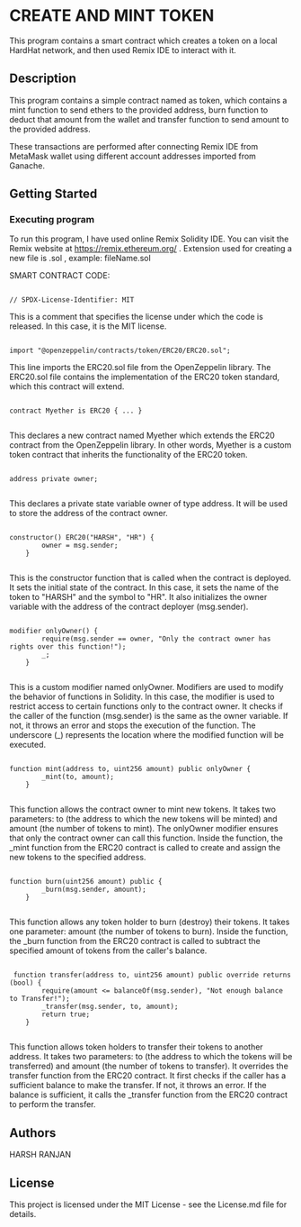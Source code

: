 # CREATE AND MINT TOKEN

This program contains a smart contract which creates a token on a local HardHat network, and then used Remix IDE to interact with it.

## Description

This program contains a simple contract named as token, which contains a mint function to send ethers to the provided address,  burn function to deduct that amount from the wallet and transfer function to send amount to the provided address.

These transactions are performed after connecting Remix IDE from MetaMask wallet using different account addresses imported from Ganache.

## Getting Started

### Executing program

To run this program, I have used online Remix Solidity IDE. You can visit the Remix website at https://remix.ethereum.org/ .
Extension used for creating a new file is .sol , example: fileName.sol

SMART CONTRACT CODE:

```solidity

// SPDX-License-Identifier: MIT

```

This is a comment that specifies the license under which the code is released. In this case, it is the MIT license.

```solidity

import "@openzeppelin/contracts/token/ERC20/ERC20.sol";

```

This line imports the ERC20.sol file from the OpenZeppelin library. The ERC20.sol file contains the implementation of the ERC20 token standard, which this contract will extend.

```solidity

contract Myether is ERC20 { ... }  
  
```

This declares a new contract named Myether which extends the ERC20 contract from the OpenZeppelin library. In other words, Myether is a custom token contract that inherits the functionality of the ERC20 token.

```solidity

address private owner;
  
```

This declares a private state variable owner of type address. It will be used to store the address of the contract owner.

```solidity

constructor() ERC20("HARSH", "HR") {
        owner = msg.sender;
    }
  
```

This is the constructor function that is called when the contract is deployed. It sets the initial state of the contract. In this case, it sets the name of the token to "HARSH" and the symbol to "HR". It also initializes the owner variable with the address of the contract deployer (msg.sender).

```solidity

modifier onlyOwner() {
        require(msg.sender == owner, "Only the contract owner has rights over this function!");
        _;
    }
  
```

This is a custom modifier named onlyOwner. Modifiers are used to modify the behavior of functions in Solidity. In this case, the modifier is used to restrict access to certain functions only to the contract owner. It checks if the caller of the function (msg.sender) is the same as the owner variable. If not, it throws an error and stops the execution of the function. The underscore (_) represents the location where the modified function will be executed.

```solidity

function mint(address to, uint256 amount) public onlyOwner {
        _mint(to, amount);
    }
  
```

This function allows the contract owner to mint new tokens. It takes two parameters: to (the address to which the new tokens will be minted) and amount (the number of tokens to mint). The onlyOwner modifier ensures that only the contract owner can call this function. Inside the function, the _mint function from the ERC20 contract is called to create and assign the new tokens to the specified address.

```solidity

function burn(uint256 amount) public {
        _burn(msg.sender, amount);
    }
  
```

This function allows any token holder to burn (destroy) their tokens. It takes one parameter: amount (the number of tokens to burn). Inside the function, the _burn function from the ERC20 contract is called to subtract the specified amount of tokens from the caller's balance.

```solidity

 function transfer(address to, uint256 amount) public override returns (bool) {
        require(amount <= balanceOf(msg.sender), "Not enough balance to Transfer!");
        _transfer(msg.sender, to, amount);
        return true;
    }
  
```

This function allows token holders to transfer their tokens to another address. It takes two parameters: to (the address to which the tokens will be transferred) and amount (the number of tokens to transfer). It overrides the transfer function from the ERC20 contract. It first checks if the caller has a sufficient balance to make the transfer. If not, it throws an error. If the balance is sufficient, it calls the _transfer function from the ERC20 contract to perform the transfer.

## Authors

HARSH RANJAN

## License

This project is licensed under the MIT License - see the License.md file for details.
